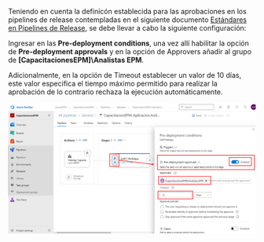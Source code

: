 Teniendo en cuenta la definicón establecida para las aprobaciones en los pipelines de release contempladas en el siguiente documento [Estándares en Pipelines de Release](https://epmco.sharepoint.com/:w:/r/sites/devops/_layouts/15/Doc.aspx?sourcedoc=%7B80C2D10A-E4E4-46F9-A7CF-496F746796B7%7D&file=Est%C3%A1ndares%20de%20nombramiento%20pipelines%20de%20releases.docx&action=default&mobileredirect=true), se debe llevar a cabo la siguiente configuración:

Ingresar en las **Pre-deployment conditions**, una vez allí habilitar la opción de **Pre-deployment approvals** y en la opción de Approvers añadir al grupo de **[CapacitacionesEPM]\Analistas EPM**.

Adicionalmente, en la opción de Timeout establecer un valor de 10 días, este valor especifica el tiempo máximo permitido para realizar la aprobación de lo contrario rechaza la ejecución automáticamente.

![configurar-aprobacion](./assets/configurar-aprobacion.png)
